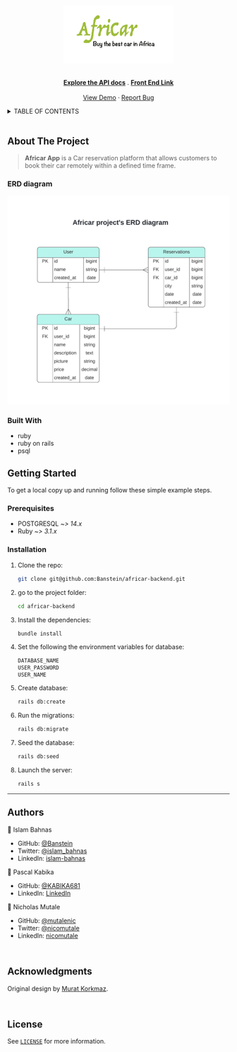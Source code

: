 <div id="header" align="center">
  <a href="#">
    <img src="./img/afrilogo.png" alt="Logo" width="250">
  </a>
  <p align="center">
    <br />
    <a href="https://africar-premium.herokuapp.com/api-docs/index.html"><strong>Explore the API docs</strong></a> .
    <a href="https://github.com/Banstein/africar-frontend"><strong>Front End Link</strong></a>
    <br />
    <br />
    <a href="https://github.com/Banstein/africar-backend">View Demo</a>
    ·
    <a href="https://github.com/Banstein/africar-backend/issues">Report Bug</a>
  </p>
</div>

<!-- TABLE OF CONTENTS -->
<details>
  <summary>TABLE OF CONTENTS</summary>
  <ol>
    <li>
      <a href="#about-the-project">About The Project</a>
      <ul>
        <li><a href="#erd-diagram">ERD diagram</a></li>
        <li><a href="#built-with">Built With</a></li>
      </ul>
    </li>
    <li>
      <a href="#getting-started">Getting Started</a>
      <ul>
        <li><a href="#prerequisites">Prerequisites</a></li>
        <li><a href="#installation">Installation</a></li>
      </ul>
    </li>
    <li><a href="#authors">Authors</a></li>
    <li><a href="#acknowledgments">Acknowledgments</a></li>
    <li><a href="#license">License</a></li>
  </ol>
</details>

<br />

## About The Project

> **Africar App** is a Car reservation platform that allows customers to book their car remotely within a defined time frame.
### ERD diagram

<img alt="ERD diagram" src="./img/ERD diagram.png ">

### Built With

- ruby
- ruby on rails
- psql


## Getting Started

To get a local copy up and running follow these simple example steps.

### Prerequisites

- POSTGRESQL _~> 14.x_
- Ruby _~> 3.1.x_

### Installation

1. Clone the repo:
   ```sh
   git clone git@github.com:Banstein/africar-backend.git
   ```
2. go to the project folder:
   ```sh
   cd africar-backend
   ```
3. Install the dependencies:
   ```sh
   bundle install
   ```
4. Set the following the environment variables for database:
   ```
   DATABASE_NAME
   USER_PASSWORD
   USER_NAME
   ```
5. Create database:
   ```sh
   rails db:create
   ```
6. Run the migrations:
   ```sh
   rails db:migrate
   ```
7. Seed the database:

   ```sh
   rails db:seed
   ```


9. Launch the server:

    ```sh
    rails s 
    ```

<hr>

## Authors

👤 Islam Bahnas

- GitHub: [@Banstein](https://github.com/Banstein)
- Twitter: [@islam_bahnas](https://twitter.com/islam_bahnas)
- LinkedIn: [islam-bahnas](www.linkedin.com/in/islam-bahnas)

👤 Pascal Kabika 
- GitHub: [@KABIKA681](https://github.com/KABIKA681?tab=overview&from=2021-12-01&to=2021-12-31)
- LinkedIn: [LinkedIn](https://www.linkedin.com/in/pascal-kabika-443061220/)

👤 Nicholas Mutale
- GitHub: [@mutalenic](https://github.com/mutalenic)
- Twitter: [@nicomutale](https://twitter.com/nicomutale)
- LinkedIn: [nicomutale](https://linkedin.com/in/nicomutale)

<br>

## Acknowledgments

Original design by [Murat Korkmaz](https://www.behance.net/muratk).

<br>

## License

See [`LICENSE`](./LICENSE) for more information.
